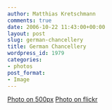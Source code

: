 ```yaml
---
author: Matthias Kretschmann
comments: true
date: 2006-10-22 11:43:00+00:00
layout: post
slug: german-chancellery
title: German Chancellery
wordpress_id: 1979
categories:
- photos
post_format:
- Image
---
```


[Photo on 500px](http://500px.com/photo/5650652) [Photo on flickr](http://www.flickr.com/photos/krema/6967670015)
